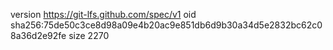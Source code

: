 version https://git-lfs.github.com/spec/v1
oid sha256:75de50c3ce8d98a09e4b20ac9e851db6d9b30a34d5e2832bc62c08a36d2e92fe
size 2270
